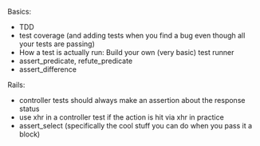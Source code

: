 Basics:

- TDD
- test coverage (and adding tests when you find a bug even though all your tests are passing)
- How a test is actually run: Build your own (very basic) test runner
- assert_predicate, refute_predicate
- assert_difference

Rails:

- controller tests should always make an assertion about the response status
- use xhr in a controller test if the action is hit via xhr in practice
- assert_select (specifically the cool stuff you can do when you pass it a block)

